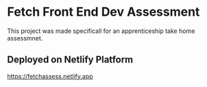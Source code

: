 # Fetch Front End Dev Assessment

This project was made specificall for an apprenticeship take home assessmnet.

## Deployed on Netlify Platform

https://fetchassess.netlify.app
